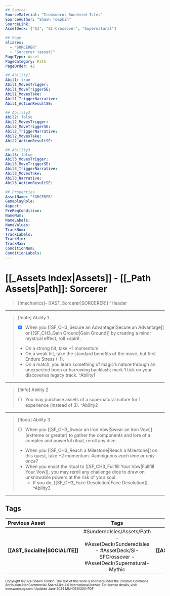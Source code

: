 ```yaml
---
## Source
SourceMaterial: "Ironsworn: Sundered Isles"
SourceAuthor: "Shawn Tompkin"
SourceLink: 
AssetDeck: ["SI", "SI-Crossover", "Supernatural"]

## Page
aliases:
  - "SORCERER"
  - "Sorcerer (asset)"
PageType: Asset
PageCategory: Path
PageOrder: 42

## Ability1
Abil1: true
Abil1_MovesTrigger: 
Abil1_MoveTriggerSE: 
Abil1_MovesTake: 
Abil1_TriggerNarrative: 
Abil1_ActionResultSE: 

## Ability2
Abil2: false
Abil2_MovesTrigger: 
Abil2_MoveTriggerSE: 
Abil2_TriggerNarrative: 
Abil2_MovesTake: 
Abil2_ActionResultSE: 

## Ability3
Abil3: false
Abil3_MovesTrigger: 
Abil3_MoveTriggerSE: 
Abil3_TriggerNarrative: 
Abil3_MovesTake: 
Abil3_Narrative: 
Abil3_ActionResultSE: 

## Properties
AssetName: "SORCERER"
GameplayRole: 
Aspect: 
PreReqCondition: 
NameNum: 
NameLabels: 
NameValues: 
TrackNum: 
TrackLabels: 
TrackMin: 
TrackMax: 
ConditionNum: 
ConditionLabels: 
---
```

# [[_Assets Index|Assets]] - [[_Path Assets|Path]]: Sorcerer

> [!mechanics]- [[AST_Sorcerer|SORCERER]] ^Header
 ___
> [!note] Ability 1
> - [x] When you [[SF_CH3_Secure an Advantage|Secure an Advantage]] or [[SF_CH3_Gain Ground|Gain Ground]] by creating a minor mystical effect, roll +spirit.
> - On a strong hit, take +1 momentum.
> - On a weak hit, take the standard benefits of the move, but first Endure Stress (-1).
> - On a match, you learn something of magic’s nature through an unexpected boon or harrowing backlash; mark 1 tick on your discoveries legacy track. ^Ability1
___
> [!info] Ability 2
> - [ ] You may purchase assets of a supernatural nature for 1 experience (instead of 3). ^Ability2
___
> [!todo] Ability 3
> - [ ] When you [[SF_CH3_Swear an Iron Vow|Swear an Iron Vow]] (extreme or greater) to gather the components and lore of a complex and powerful ritual, reroll any dice.
> - When you [[SF_CH3_Reach a Milestone|Reach a Milestone]] on this quest, take +2 momentum. #ambiguous _each time or only once?_
> - When you enact the ritual to [[SF_CH3_Fullfill Your Vow|Fullfill Your Vow]], you may reroll any challenge dice to draw on unknowable powers at the risk of your soul.
> 	- If you do, [[SF_CH3_Face Desolution|Face Desolution]]. ^Ability3
___
## Tags

| Previous Asset | Tags | Next Asset |
| :--- | :---: | ---: |
| **[[AST_Socialite\|SOCIALITE]]** | #SunderedIsles/Assets/Path - #AssetDeck/SunderedIsles - #AssetDeck/SI-SFCrossover - #AssetDeck/Supernatural-Mythic | **[[AST_Spy\|SPY]]** |

<font size=-2>Copyright ©2024 Shawn Tomkin. The text of this work is licensed under the Creative Commons Attribution-NonCommercial-ShareAlike 4.0 International license. For license details, visit ironswornrpg.com. Updated June 2024 MUH051V200-PDF</font>